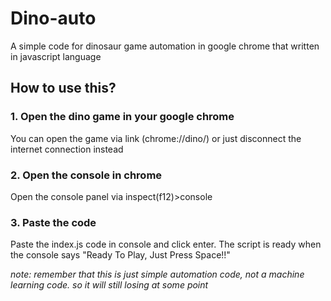 # Dino-auto
A simple code for dinosaur game automation in google chrome that written in javascript language

## How to use this?

### 1. Open the dino game in your google chrome

You can open the game via link (chrome://dino/) or just disconnect the internet connection instead

### 2. Open the console in chrome

Open the console panel via inspect(f12)>console

### 3. Paste the code

Paste the index.js code in console and click enter.
The script is ready when the console says "Ready To Play, Just Press Space!!"





*note: remember that this is just simple automation code, not a machine learning code. so it will still losing at some point*
